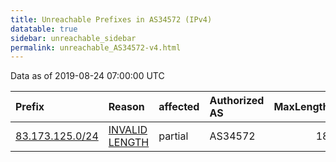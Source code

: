 ```yaml
---
title: Unreachable Prefixes in AS34572 (IPv4)
datatable: true
sidebar: unreachable_sidebar
permalink: unreachable_AS34572-v4.html
---
```


Data as of 2019-08-24 07:00:00 UTC


<div class="datatable-begin"></div>

| Prefix                                                   | Reason                                                                                                    | affected   | Authorized AS   |   MaxLength | Anchor                                         |   unreachable /24s |
|:---------------------------------------------------------|:----------------------------------------------------------------------------------------------------------|:-----------|:----------------|------------:|:-----------------------------------------------|-------------------:|
| [83.173.125.0/24](https://stat.ripe.net/83.173.125.0/24) | [INVALID LENGTH](https://rpki-validator.ripe.net/announcement-preview?asn=AS34572&prefix=83.173.125.0/24) | partial    | AS34572         |          18 | [RIPE](unreachable_RIPE_NCC_RPKI_Root-v4.html) |                  1 |

<div class="datatable-end"></div>
